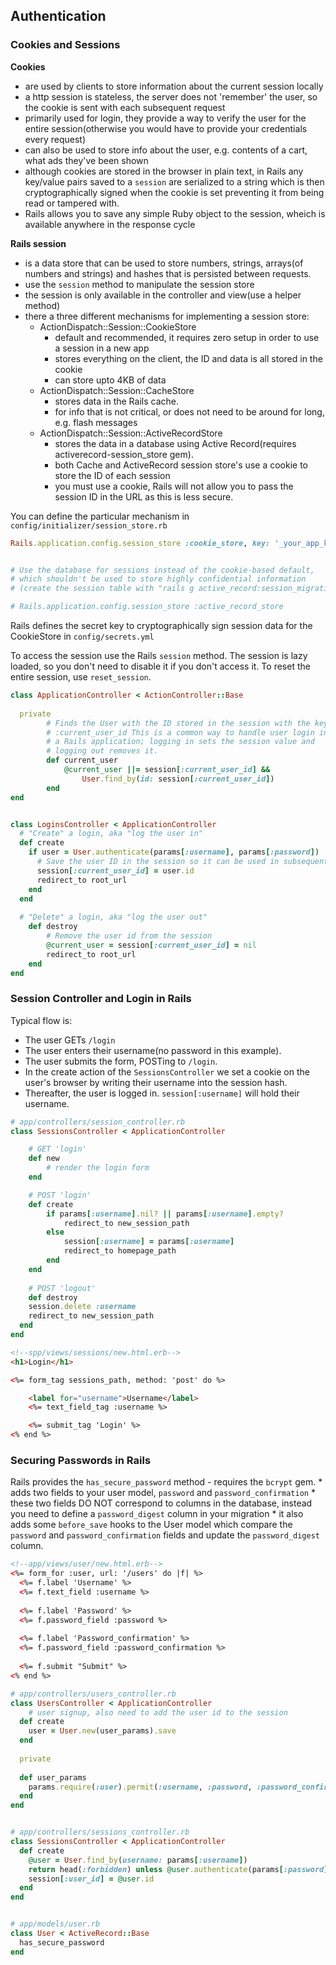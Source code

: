 ## Authentication

### Cookies and Sessions

**Cookies**
- are used by clients to store information about the current session locally
- a http session is stateless, the server does not 'remember' the user, so the cookie is sent with each subsequent request
- primarily used for login, they provide a way to verify the user for the entire session(otherwise you would have to provide your credentials every request)
- can also be used to store info about the user, e.g. contents of a cart, what ads they've been shown
- although cookies are stored in the browser in plain text, in Rails any key/value pairs saved to a `session` are serialized to a string which is then cryptographically signed when the cookie is set preventing it from being read or tampered with.
- Rails allows you to save any simple Ruby object to the session, wheich is available anywhere in the response cycle 
	

**Rails session**
- is a data store that can be used to store numbers, strings, arrays(of numbers and strings) and hashes that is persisted between requests.
- use the `session` method to manipulate the session store
- the session is only available in the controller and view(use a helper method)
- there a three different mechanisms for implementing a session store:
	* ActionDispatch::Session::CookieStore 
		- default and recommended, it requires zero setup in order to use a session in a new app
		- stores everything on the client, the ID and data is all stored in the cookie
		- can store upto 4KB of data
	* ActionDispatch::Session::CacheStore 
		- stores data in the Rails cache.
		- for info that is not critical, or does not need to be around for long, e.g. flash messages
	* ActionDispatch::Session::ActiveRecordStore 
		- stores the data in a database using Active Record(requires activerecord-session_store gem).
		- both Cache and ActiveRecord session store's use a cookie to store the ID of each session
		- you must use a cookie, Rails will not allow you to pass the session ID in the URL as this is less secure.

You can define the particular mechanism in `config/initializer/session_store.rb`

```ruby
Rails.application.config.session_store :cookie_store, key: '_your_app_key'


# Use the database for sessions instead of the cookie-based default,
# which shouldn't be used to store highly confidential information
# (create the session table with "rails g active_record:session_migration")

# Rails.application.config.session_store :active_record_store
```

Rails defines the secret key to cryptographically sign session data for the CookieStore in `config/secrets.yml`

To access the session use the Rails `session` method. The session is lazy loaded, so you don't need to disable it if you don't access it. To reset the entire session, use `reset_session`.

```ruby
class ApplicationController < ActionController::Base
 
  private
		# Finds the User with the ID stored in the session with the key
		# :current_user_id This is a common way to handle user login in
		# a Rails application; logging in sets the session value and
		# logging out removes it.
		def current_user
			@current_user ||= session[:current_user_id] &&
				User.find_by(id: session[:current_user_id])
		end
end


class LoginsController < ApplicationController
  # "Create" a login, aka "log the user in"
  def create
    if user = User.authenticate(params[:username], params[:password])
      # Save the user ID in the session so it can be used in subsequent requests
      session[:current_user_id] = user.id
      redirect_to root_url
    end
  end
  
  # "Delete" a login, aka "log the user out"
	def destroy
		# Remove the user id from the session
		@current_user = session[:current_user_id] = nil
		redirect_to root_url
	end
end
```


### Session Controller and Login in Rails

Typical flow is:

 * The user GETs `/login`
 * The user enters their username(no password in this example).
 * The user submits the form, POSTing to `/login`.
 * In the create action of the `SessionsController` we set a cookie on the user's browser by writing their username into the session hash.
 * Thereafter, the user is logged in. `session[:username]` will hold their username.
 
```ruby
# app/controllers/session_controller.rb
class SessionsController < ApplicationController

	# GET 'login'
	def new
		# render the login form
	end

	# POST 'login'
	def create
		if params[:username].nil? || params[:username].empty?
			redirect_to new_session_path
		else
			session[:username] = params[:username]
			redirect_to homepage_path
		end
	end
	
	# POST 'logout'
	def destroy
    session.delete :username
    redirect_to new_session_path
  end
end 
``` 


```html
<!--spp/views/sessions/new.html.erb-->
<h1>Login</h1>

<%= form_tag sessions_path, method: 'post' do %>

	<label for="username">Username</label>
	<%= text_field_tag :username %>

	<%= submit_tag 'Login' %>
<% end %>
```

### Securing Passwords in Rails

Rails provides the `has_secure_password` method - requires the `bcrypt` gem.
	* adds two fields to your user model, `password` and `password_confirmation`
	* these two fields DO NOT correspond to columns in the database, instead you need to define a `password_digest` column in your migration
	* it also adds some `before_save` hooks to the User model which compare the `password` and `password_confirmation` fields and update the `password_digest` column.


```html
<!--app/views/user/new.html.erb-->
<%= form_for :user, url: '/users' do |f| %>
  <%= f.label 'Username' %> 
  <%= f.text_field :username %>
  
  <%= f.label 'Password' %>
  <%= f.password_field :password %>
  
  <%= f.label 'Password_confirmation' %>
  <%= f.password_field :password_confirmation %>
  
  <%= f.submit "Submit" %>
<% end %>
```

```ruby
# app/controllers/users_controller.rb
class UsersController < ApplicationController
	# user signup, also need to add the user id to the session
  def create
    user = User.new(user_params).save
  end
 
  private
 
  def user_params
    params.require(:user).permit(:username, :password, :password_confirmation)
  end
end


# app/controllers/sessions_controller.rb
class SessionsController < ApplicationController
  def create
    @user = User.find_by(username: params[:username])
    return head(:forbidden) unless @user.authenticate(params[:password])
    session[:user_id] = @user.id
  end
end


# app/models/user.rb
class User < ActiveRecord::Base
  has_secure_password
end
```
